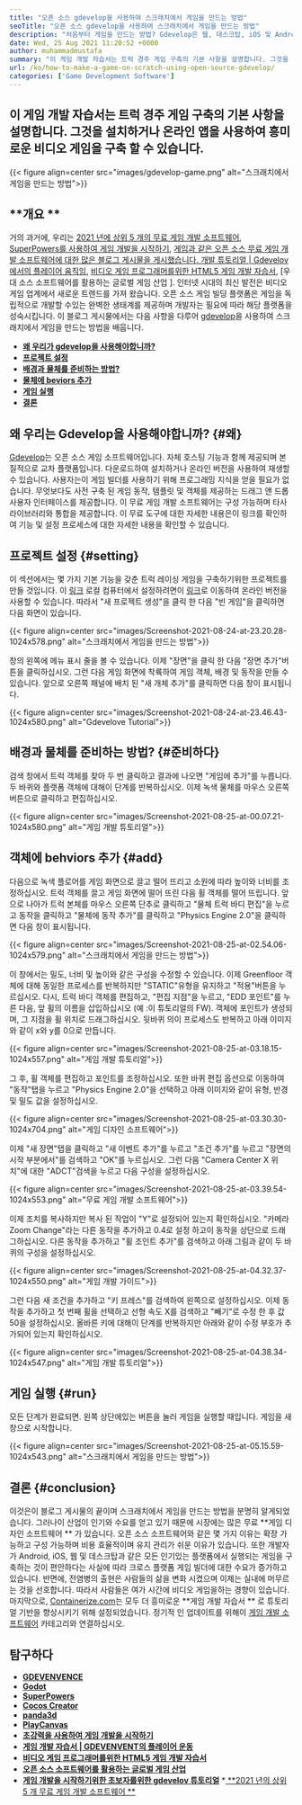 ```yaml
---
title: "오픈 소스 gdevelop을 사용하여 스크래치에서 게임을 만드는 방법" 
seoTitle: "오픈 소스 gdevelop을 사용하여 스크래치에서 게임을 만드는 방법" 
description: "처음부터 게임을 만드는 방법? Gdevelop은 웹, 데스크탑, iOS 및 Android 용 비디오 게임을 구축하기 위해 많은 구성 요소와 동작으로 채워진 논리적 UI를 제공합니다." 
date: Wed, 25 Aug 2021 11:20:52 +0000
author: muhammadmustafa
summary: "이 게임 개발 자습서는 트럭 경주 게임 구축의 기본 사항을 설명합니다. 그것을 설치하거나 온라인 앱을 사용하여 흥미로운 비디오 게임을 구축 할 수 있습니다." 
url: /ko/how-to-make-a-game-on-scratch-using-open-source-gdevelop/
categories: ['Game Development Software']
---
```


## 이 게임 개발 자습서는 트럭 경주 게임 구축의 기본 사항을 설명합니다. 그것을 설치하거나 온라인 앱을 사용하여 흥미로운 비디오 게임을 구축 할 수 있습니다.

{{< figure align=center src="images/gdevelop-game.png" alt="스크래치에서 게임을 만드는 방법">}}


## **개요 ** 
거의 과거에, 우리는 [2021 년에 상위 5 개의 무료 게임 개발 소프트웨어][1], [SuperPowers를 사용하여 게임 개발을 시작하기][2], [게임과 같은 오픈 소스 무료 게임 개발 소프트웨어에 대한 많은 블로그 게시물을 게시했습니다. 개발 튜토리얼 | Gdevelov에서의 플레이어 움직임][3], [비디오 게임 프로그래머를위한 HTML5 게임 개발 자습서][4], [우대 소스 소프트웨어를 활용하는 글로벌 게임 산업 ]. 인터넷 시대의 최신 발전은 비디오 게임 업계에서 새로운 트렌드를 가져 왔습니다. 오픈 소스 게임 빌딩 플랫폼은 게임을 독립적으로 개발할 수있는 완벽한 생태계를 제공하며 개발자는 필요에 따라 해당 플랫폼을 성숙시킵니다. 이 블로그 게시물에서는 다음 사항을 다루어 [gdevelop][7]을 사용하여 스크래치에서 게임을 만드는 방법을 배웁니다.
  * **[왜 우리가 gdevelop을 사용해야합니까?][8]**
  * **[프로젝트 설정][9]**
  * **[배경과 물체를 준비하는 방법?][10]**
  * **[물체에 beviors 추가][11]**
  * **[게임 실행][12]**
  * **[결론][13]**

## 왜 우리는 Gdevelop을 사용해야합니까?   {#왜}
[Gdevelop][7]는 오픈 소스 게임 소프트웨어입니다. 자체 호스팅 기능과 함께 제공되며 본질적으로 교차 플랫폼입니다. 다운로드하여 설치하거나 온라인 버전을 사용하여 재생할 수 있습니다. 사용자는이 게임 빌더를 사용하기 위해 프로그래밍 지식을 얻을 필요가 없습니다. 무엇보다도 사전 구축 된 게임 동작, 템플릿 및 객체를 제공하는 드래그 앤 드롭 사용자 인터페이스를 제공합니다. 이 무료 게임 개발 소프트웨어는 구성 가능하며 타사 라이브러리와 통합을 제공합니다. 이 무료 도구에 대한 자세한 내용은이 링크를 확인하여 기능 및 설정 프로세스에 대한 자세한 내용을 확인할 수 있습니다.

## 프로젝트 설정   {#setting}
이 섹션에서는 몇 가지 기본 기능을 갖춘 트럭 레이싱 게임을 구축하기위한 프로젝트를 만들 것입니다. 이 [링크][6] 로컬 컴퓨터에서 설정하려면이 [링크][14]로 이동하여 온라인 버전을 사용할 수 있습니다.
따라서 "새 프로젝트 생성"을 클릭 한 다음 "빈 게임"을 클릭하면 다음 화면이 있습니다.

{{< figure align=center src="images/Screenshot-2021-08-24-at-23.20.28-1024x578.png" alt="스크래치에서 게임을 만드는 방법">}}

창의 왼쪽에 메뉴 표시 줄을 볼 수 있습니다. 이제 "장면"을 클릭 한 다음 "장면 추가"버튼을 클릭하십시오. 그런 다음 게임 화면에 착륙하여 게임 객체, 배경 및 동작을 만들 수 있습니다. 앞으로 오른쪽 패널에 배치 된 "새 개체 추가"를 클릭하면 다음 창이 표시됩니다.

{{< figure align=center src="images/Screenshot-2021-08-24-at-23.46.43-1024x580.png" alt="Gdevelove Tutorial">}}


## 배경과 물체를 준비하는 방법?   {#준비하다}
검색 창에서 트럭 객체를 찾아 두 번 클릭하고 결과에 나오면 "게임에 추가"를 누릅니다. 두 바퀴와 플랫폼 객체에 대해이 단계를 반복하십시오. 이제 녹색 물체를 마우스 오른쪽 버튼으로 클릭하고 편집하십시오.

{{< figure align=center src="images/Screenshot-2021-08-25-at-00.07.21-1024x580.png" alt="게임 개발 튜토리얼">}}


## 객체에 behviors 추가   {#add}
다음으로 녹색 플로어를 게임 화면으로 끌고 떨어 뜨리고 소원에 따라 높이와 너비를 조정하십시오. 트럭 객체를 끌고 게임 화면에 떨어 뜨린 다음 휠 객체를 떨어 뜨립니다. 앞으로 나아가 트럭 본체를 마우스 오른쪽 단추로 클릭하고 "물체 트럭 바디 편집"을 누르고 동작을 클릭하고 "물체에 동작 추가"를 클릭하고 "Physics Engine 2.0"을 클릭하면 다음 창이 표시됩니다.

{{< figure align=center src="images/Screenshot-2021-08-25-at-02.54.06-1024x579.png" alt="스크래치에서 게임을 만드는 방법">}}

이 창에서는 밀도, 너비 및 높이와 같은 구성을 수정할 수 있습니다. 이제 Greenfloor 객체에 대해 동일한 프로세스를 반복하지만 "STATIC"유형을 유지하고 "적용"버튼을 누르십시오. 다시, 트럭 바디 객체를 편집하고, "편집 지점"을 누르고, "EDD 포인트"를 누른 다음, 앞 휠의 이름을 삽입하십시오 (예 :이 튜토리얼의 FW). 객체에 포인트가 생성되며, 그 지점을 휠 위치로 드래그하십시오. 뒷바퀴 의이 프로세스도 반복하고 아래 이미지와 같이 x와 y를 0으로 만듭니다.

{{< figure align=center src="images/Screenshot-2021-08-25-at-03.18.15-1024x557.png" alt="게임 개발 튜토리얼">}}

그 후, 휠 객체를 편집하고 포인트를 조정하십시오. 또한 바퀴 편집 옵션으로 이동하여 "동작"탭을 누르고 "Physics Engine 2.0"을 선택하고 아래 이미지와 같이 유형, 반경 및 밀도 값을 설정하십시오.

{{< figure align=center src="images/Screenshot-2021-08-25-at-03.30.30-1024x704.png" alt="게임 디자인 소프트웨어">}}

이제 "새 장면"탭을 클릭하고 "새 이벤트 추가"를 누르고 "조건 추가"를 누르고 "장면의 시작 부분에서"를 검색하고 "OK"를 누르십시오. 그런 다음 "Camera Center X 위치"에 대한 "ADCT"검색을 누르고 다음 구성을 설정하십시오.

{{< figure align=center src="images/Screenshot-2021-08-25-at-03.39.54-1024x553.png" alt="무료 게임 개발 소프트웨어">}}

이제 조치를 복사하지만 복사 된 작업이 "Y"로 설정되어 있는지 확인하십시오. "카메라 Zoom Change"라는 다른 동작을 추가하고 0.4로 설정 하고이 동작을 상단으로 드래그하십시오. 다른 동작을 추가하고 "휠 조인트 추가"를 검색하고 아래 그림과 같이 두 바퀴의 구성을 설정하십시오.

{{< figure align=center src="images/Screenshot-2021-08-25-at-04.32.37-1024x550.png" alt="게임 개발 가이드">}}

그런 다음 새 조건을 추가하고 "키 프레스"를 검색하여 왼쪽으로 설정하십시오. 이제 동작을 추가하고 첫 번째 휠을 선택하고 선형 속도 X를 검색하고 "빼기"로 수정 한 후 값 50을 설정하십시오. 올바른 키에 대해이 단계를 반복하지만 아래와 같이 수정 부호가 추가되어 있는지 확인하십시오.

{{< figure align=center src="images/Screenshot-2021-08-25-at-04.38.34-1024x547.png" alt="게임 개발 튜토리얼">}}


## 게임 실행   {#run}
모든 단계가 완료되면. 왼쪽 상단에있는 버튼을 눌러 게임을 실행할 때입니다. 게임을 새 창으로 시작합니다.

{{< figure align=center src="images/Screenshot-2021-08-25-at-05.15.59-1024x543.png" alt="스크래치에서 게임을 만드는 방법">}}


## 결론   {#conclusion}
이것은이 블로그 게시물의 끝이며 스크래치에서 게임을 만드는 방법을 분명히 알게되었습니다. 그러나이 산업이 인기와 수요를 얻고 있기 때문에 시장에는 많은 무료  **게임 디자인 소프트웨어 ** 가 있습니다. 오픈 소스 소프트웨어와 같은 몇 가지 이유는 확장 가능하고 구성 가능하며 비용 효율적이며 유지 관리가 쉬운 이유가 있습니다. 또한 개발자가 Android, iOS, 웹 및 데스크탑과 같은 모든 인기있는 플랫폼에서 실행되는 게임을 구축하는 것이 편안하다는 사실에 따라 크로스 플랫폼 게임 빌더에 대한 수요가 증가하고 있습니다. 반면에, 전염병의 출현은 사람들의 삶을 변화 시켰으며 이제는 실내에 머무르는 것을 선호합니다. 따라서 사람들은 여가 시간에 비디오 게임을하는 경향이 있습니다.
마지막으로, [Containerize.com][15]는 모두 더 흥미로운  **게임 개발 자습서 ** 로 튜토리얼 기반을 향상시키기 위해 설정되었습니다. 정기적 인 업데이트를 위해이 [게임 개발 소프트웨어][16] 카테고리와 연결하십시오.

## 탐구하다
  * **[GDEVENVENCE][7]**
  * **[Godot][17]**
  * **[SuperPowers][18]**
  * **[Cocos Creator][19]**
  * **[panda3d][20]**
  * **[PlayCanvas][21]**
  * **[초강력을 사용하여 게임 개발을 시작하기][2]**
  * **[게임 개발 자습서 | GDEVENVENT의 플레이어 운동][3]**
  * **[비디오 게임 프로그래머를위한 HTML5 게임 개발 자습서][4]**
  * **[오픈 소스 소프트웨어를 활용하는 글로벌 게임 산업][5]**
  * **[게임 개발을 시작하기위한 초보자를위한 gdevelov 튜토리얼][6]**
  *[ **2021 년의 상위 5 개 무료 게임 개발 소프트웨어 ** ][1]

  
[1]: https://blog.containerize.com/game-development-software/top-5-free-game-development-software-in-the-year-2021/
[2]: https://blog.containerize.com/game-development-software/superpowers-animation-getting-started-with-game-development/
[3]: https://blog.containerize.com/game-development-software/game-development-tutorial-player-movement-in-gdevelop/
[4]: https://blog.containerize.com/2021/05/19/html5-game-development-tutorial-for-video-game-programmers/
[5]: https://blog.containerize.com/game-development-software/how-global-gaming-market-leveraging-open-source-software/
[6]: https://blog.containerize.com/game-development-software/game-development-tutorial-player-movement-in-gdevelop/
[7]: https://products.containerize.com/game-development-software/gdevelop/
[8]: #why
[9]: #setting
[10]: #prepare
[11]: #add
[12]: #run
[13]: #Conclusion
[14]: https://editor.gdevelop-app.com/
[15]: https://www.containerize.com/
[16]: https://products.containerize.com/game-development-software/
[17]: https://products.containerize.com/game-development-software/godot/
[18]: https://products.containerize.com/game-development-software/superpowers/
[19]: https://products.containerize.com/game-development-software/cocos-creator/
[20]: https://products.containerize.com/game-development-software/panda3d/
[21]: https://products.containerize.com/game-development-software/playcanvas/
